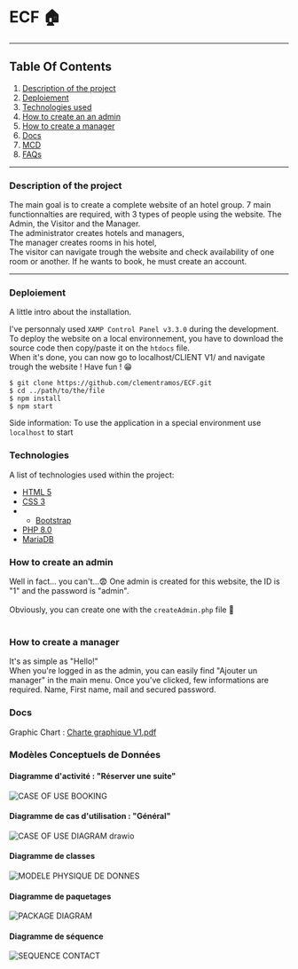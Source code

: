 # ECF :house:	
***
## Table Of Contents
1. [Description of the project](#description)
2. [Deploiement](#local)
3. [Technologies used](#techno)
4. [How to create an an admin](#howtoAdmin)
5. [How to create a manager](#howtowebsite)
6. [Docs](#docs)
7. [MCD](#mcd) 
8. [FAQs](#faqs)
***
<a name="description"></a>
### Description of the project
The main goal is to create a complete website of an hotel group. 7 main functionnalties are required, with 3 types of people using the website. The Admin, the Visitor and the Manager. <br>
The administrator creates hotels and managers, <br>
The manager creates rooms in his hotel, <br>
The visitor can navigate trough the website and check availability of one room or another. If he wants to book, he must create an account. <br>
***
<a name="local"></a>
### Deploiement
A little intro about the installation. 

I've personnaly used ```XAMP Control Panel v3.3.0``` during the development. <br>
To deploy the website on a local environnement, you have to download the source code then copy/paste it on the ```htdocs``` file. <br>
When it's done, you can now go to localhost/CLIENT V1/ and navigate trough the website ! Have fun ! :grin:
```
$ git clone https://github.com/clementramos/ECF.git
$ cd ../path/to/the/file
$ npm install
$ npm start
```
Side information: To use the application in a special environment use ```localhost``` to start
<a name="techno"></a>
### Technologies
A list of technologies used within the project:
* [HTML 5](https://developer.mozilla.org/fr/docs/Learn/Getting_started_with_the_web/HTML_basics)
* [CSS 3](https://developer.mozilla.org/fr/docs/Web/CSS)
* * [Bootstrap](https://getbootstrap.com/)
* [PHP 8.0](https://www.php.net/)
* [MariaDB](https://mariadb.org/)
<a name="howtoAdmin"></a>
### How to create an admin
Well in fact... you can't...:fearful:
One admin is created for this website, the ID is "1" and the password is "admin". <br>
<br>
Obviously, you can create one with the ```createAdmin.php``` file :partying_face:	
<br>
<a name="howtoWebsite"></a>
### How to create a manager
It's as simple as "Hello!" <br>
When you're logged in as the admin, you can easily find "Ajouter un manager" in the main menu. Once you've clicked, few informations are required. Name, First name, mail and secured password.
<br>
<a name="docs"></a>
### Docs
Graphic Chart :
[Charte graphique V1.pdf](https://github.com/clementramos/ECF/files/8254778/Charte.graphique.V1.pdf)
<a name="mcd"></a>
### Modèles Conceptuels de Données
#### Diagramme d'activité : "Réserver une suite"
![CASE OF USE BOOKING](https://user-images.githubusercontent.com/81080837/161830574-3c72abaf-60f0-416f-9f52-c7fa772d6c82.png)
#### Diagramme de cas d'utilisation : "Général"
![CASE OF USE DIAGRAM drawio](https://user-images.githubusercontent.com/81080837/161830580-29c4d774-a07d-4063-93ce-c4d8dc68c039.png)
#### Diagramme de classes
![MODELE PHYSIQUE DE DONNES](https://user-images.githubusercontent.com/81080837/161830581-2c74ffb2-d0b9-470d-8e9d-74180c29d940.png)
#### Diagramme de paquetages 
![PACKAGE DIAGRAM](https://user-images.githubusercontent.com/81080837/161830583-6c74f2ad-cd57-4314-ad39-bacb8afbb921.png)
#### Diagramme de séquence
![SEQUENCE CONTACT](https://user-images.githubusercontent.com/81080837/161830585-07055715-f447-482d-be6b-997c57a9c94e.png)

